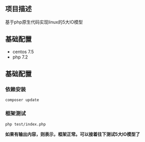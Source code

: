 ## 项目描述

基于php原生代码实现linux的5大IO模型

## 基础配置

- centos 7.5
- php 7.2

## 基础配置

### 依赖安装

```shell
composer update
```

### 框架测试

```shell
php test/index.php
```

**如果有输出内容，则表示，框架正常。可以接着往下测试5大IO模型了**
